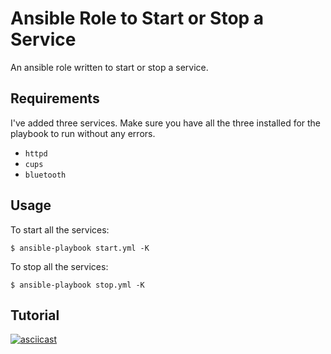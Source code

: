# Ansible Role to Start or Stop a Service #
An ansible role written to start or stop a service.

## Requirements ##

I've added three services. Make sure you have all the three installed for the playbook to run without any errors.
- `httpd`
- `cups`
- `bluetooth`

## Usage ##

To start all the services:

```
$ ansible-playbook start.yml -K
```

To stop all the services:

```
$ ansible-playbook stop.yml -K
```

## Tutorial ##
[![asciicast](https://asciinema.org/a/KaiJMYPu6IlwPzYzi95e4gDJH.png)](https://asciinema.org/a/KaiJMYPu6IlwPzYzi95e4gDJH)

